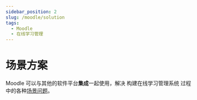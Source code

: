 ```yaml
---
sidebar_position: 2
slug: /moodle/solution
tags:
  - Moodle
  - 在线学习管理
---
```


# 场景方案

Moodle 可以与其他的软件平台**集成**一起使用，解决 构建在线学习管理系统 过程中的各种[场景问题](https://moodle.com/certified-integrations/)。



